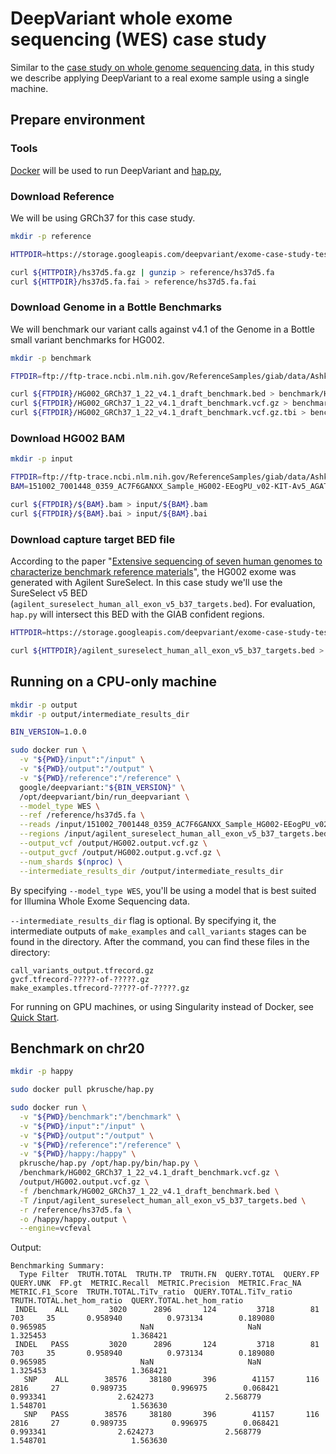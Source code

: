 # DeepVariant whole exome sequencing (WES) case study

Similar to the [case study on whole genome sequencing data], in this
study we describe applying DeepVariant to a real exome sample using a single
machine.

## Prepare environment

### Tools

[Docker](https://docs.docker.com/get-docker/) will be used to run DeepVariant
and [hap.py](https://github.com/illumina/hap.py),

### Download Reference

We will be using GRCh37 for this case study.

```bash
mkdir -p reference

HTTPDIR=https://storage.googleapis.com/deepvariant/exome-case-study-testdata

curl ${HTTPDIR}/hs37d5.fa.gz | gunzip > reference/hs37d5.fa
curl ${HTTPDIR}/hs37d5.fa.fai > reference/hs37d5.fa.fai
```

### Download Genome in a Bottle Benchmarks

We will benchmark our variant calls against v4.1 of the Genome in a Bottle small
variant benchmarks for HG002.

```bash
mkdir -p benchmark

FTPDIR=ftp://ftp-trace.ncbi.nlm.nih.gov/ReferenceSamples/giab/data/AshkenazimTrio/analysis/NIST_v4.1_SmallVariantDraftBenchmark_12182019/GRCh37

curl ${FTPDIR}/HG002_GRCh37_1_22_v4.1_draft_benchmark.bed > benchmark/HG002_GRCh37_1_22_v4.1_draft_benchmark.bed
curl ${FTPDIR}/HG002_GRCh37_1_22_v4.1_draft_benchmark.vcf.gz > benchmark/HG002_GRCh37_1_22_v4.1_draft_benchmark.vcf.gz
curl ${FTPDIR}/HG002_GRCh37_1_22_v4.1_draft_benchmark.vcf.gz.tbi > benchmark/HG002_GRCh37_1_22_v4.1_draft_benchmark.vcf.gz.tbi
```

### Download HG002 BAM

```bash
mkdir -p input

FTPDIR=ftp://ftp-trace.ncbi.nlm.nih.gov/ReferenceSamples/giab/data/AshkenazimTrio/HG002_NA24385_son/OsloUniversityHospital_Exome
BAM=151002_7001448_0359_AC7F6GANXX_Sample_HG002-EEogPU_v02-KIT-Av5_AGATGTAC_L008.posiSrt.markDup

curl ${FTPDIR}/${BAM}.bam > input/${BAM}.bam
curl ${FTPDIR}/${BAM}.bai > input/${BAM}.bai
```

### Download capture target BED file

According to the paper "[Extensive sequencing of seven human genomes to
characterize benchmark reference
materials](https://www.nature.com/articles/sdata201625)", the HG002 exome was
generated with Agilent SureSelect. In this case study we'll use the SureSelect
v5 BED (`agilent_sureselect_human_all_exon_v5_b37_targets.bed`). For evaluation,
`hap.py` will intersect this BED with the GIAB confident regions.

```bash
HTTPDIR=https://storage.googleapis.com/deepvariant/exome-case-study-testdata

curl ${HTTPDIR}/agilent_sureselect_human_all_exon_v5_b37_targets.bed > input/agilent_sureselect_human_all_exon_v5_b37_targets.bed
```


## Running on a CPU-only machine

```bash
mkdir -p output
mkdir -p output/intermediate_results_dir

BIN_VERSION=1.0.0

sudo docker run \
  -v "${PWD}/input":"/input" \
  -v "${PWD}/output":"/output" \
  -v "${PWD}/reference":"/reference" \
  google/deepvariant:"${BIN_VERSION}" \
  /opt/deepvariant/bin/run_deepvariant \
  --model_type WES \
  --ref /reference/hs37d5.fa \
  --reads /input/151002_7001448_0359_AC7F6GANXX_Sample_HG002-EEogPU_v02-KIT-Av5_AGATGTAC_L008.posiSrt.markDup.bam \
  --regions /input/agilent_sureselect_human_all_exon_v5_b37_targets.bed \
  --output_vcf /output/HG002.output.vcf.gz \
  --output_gvcf /output/HG002.output.g.vcf.gz \
  --num_shards $(nproc) \
  --intermediate_results_dir /output/intermediate_results_dir
```

By specifying `--model_type WES`, you'll be using a model that is best suited
for Illumina Whole Exome Sequencing data.

`--intermediate_results_dir` flag is optional. By specifying it, the
intermediate outputs of `make_examples` and `call_variants` stages can be found
in the directory. After the command, you can find these files in the directory:

```
call_variants_output.tfrecord.gz
gvcf.tfrecord-?????-of-?????.gz
make_examples.tfrecord-?????-of-?????.gz
```

For running on GPU machines, or using Singularity instead of Docker, see
[Quick Start](deepvariant-quick-start.md).

## Benchmark on chr20

```bash
mkdir -p happy

sudo docker pull pkrusche/hap.py

sudo docker run \
  -v "${PWD}/benchmark":"/benchmark" \
  -v "${PWD}/input":"/input" \
  -v "${PWD}/output":"/output" \
  -v "${PWD}/reference":"/reference" \
  -v "${PWD}/happy:/happy" \
  pkrusche/hap.py /opt/hap.py/bin/hap.py \
  /benchmark/HG002_GRCh37_1_22_v4.1_draft_benchmark.vcf.gz \
  /output/HG002.output.vcf.gz \
  -f /benchmark/HG002_GRCh37_1_22_v4.1_draft_benchmark.bed \
  -T /input/agilent_sureselect_human_all_exon_v5_b37_targets.bed \
  -r /reference/hs37d5.fa \
  -o /happy/happy.output \
  --engine=vcfeval
```

Output:

```
Benchmarking Summary:
  Type Filter  TRUTH.TOTAL  TRUTH.TP  TRUTH.FN  QUERY.TOTAL  QUERY.FP  QUERY.UNK  FP.gt  METRIC.Recall  METRIC.Precision  METRIC.Frac_NA  METRIC.F1_Score  TRUTH.TOTAL.TiTv_ratio  QUERY.TOTAL.TiTv_ratio  TRUTH.TOTAL.het_hom_ratio  QUERY.TOTAL.het_hom_ratio
 INDEL    ALL         3020      2896       124         3718        81        703     35       0.958940          0.973134        0.189080         0.965985                     NaN                     NaN                   1.325453                   1.368421
 INDEL   PASS         3020      2896       124         3718        81        703     35       0.958940          0.973134        0.189080         0.965985                     NaN                     NaN                   1.325453                   1.368421
   SNP    ALL        38576     38180       396        41157       116       2816     27       0.989735          0.996975        0.068421         0.993341                2.624273                2.568779                   1.548701                   1.563630
   SNP   PASS        38576     38180       396        41157       116       2816     27       0.989735          0.996975        0.068421         0.993341                2.624273                2.568779                   1.548701                   1.563630
```

[case study on whole genome sequencing data]: deepvariant-case-study.md
